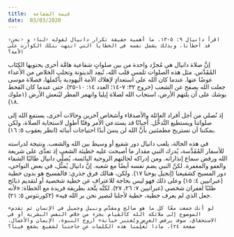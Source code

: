 ```yaml
---
title:  قيمة الشفاعة
date:  03/03/2020
---
```


`اقرأ دانيال ٩: ٥-١٣. ما أهمية حقيقة تكرار دانيال لقوله ‹لنا‹ و ‹نحن‹ قد أخطأنا، وبذلك يشمل نفسه في الخطايا التي انتهت بتلك الكوارث على الأمة؟`

إنَّ صلاة دانيال هي مُجرَّد واحدة من بين صلواتٍ شفاعية هامَّة أخرى يحتويها الكِتَاب المُقَدَّس. مثل هذه الصلوات تلمس قلب الله، تُبعِد الدينونة وتجلب الخلاص من الأعداء عوضًا عنها. عندما كان الله على استعدادٍ لإهلاك الأمة اليهودية بأكملها، فصلاة موسى جعلت الله يصفح عن الشعب (خروج ٣٢: ٧-١٤؛ العدد ١٤: ١٠-٢٥). حتى عندما كان القحط يوشك على أن يلتهم الأرض، استجاب الله لصلاة إيليا وانهمر المطر ليُنعش الأرض (١ملوك ١٨).

إذ نُصلي من أجل أفراد العائلة والأصدقاء وأشخاص آخرين وحالات أخرى، يستمع الله إلى صلواتنا ويستطيع التَّدخُّل. أحيانًا قد يستدعي الأمر وقتًا أطول لاستجابة الصلاة، ولكن يمكننا أن نستريح مطمئنين بأنَّ الله لن ينسَ أبدًا احتياجات أبنائه (انظر يعقوب ٥: ١٦).

في هذه الحالة، يلعب دانيال دور شفيع أو وسيط بين الله والشعب. ونتيجة لدراسته للأسفار المُقَدَّسة، يُدرك النبي مقدار ما أصبحت عليه خطيئة الشعب إذ تعدَّى على شريعة الله ورفض سماع إنذاراته. ومن إدراكه لحالتهم الروحية اليائسة، يُصلِّي دانيال طالبًا الشفاء والعفو والمغفرة. لكنَّ النبي يضم نفسه أيضًا مع شعبه. إنَّ دانيال يُمثِّل، في بعض النواحي، دور المسيح كشفيعنا (إنجيل يوحنا ١٧). ولكن، هنالك فرق جذري: فالمسيح هو بدون خطية (عبرانيين ٤: ١٥) وعلى ذلك فهو ليس بحاجة للاعتراف عن خطية شخصية أو لتقديم ذبائح طلبًا لغفران شخصي (عبرانيين ٧: ٢٦، ٢٧). لكنَّه يتَّحد بطريقة فريدة مع الخطاة: «لأنه جعل الذي لم يعرف خطية، خطية لأجلنا لنصير نحن بر الله فيه» (٢كورنثوس ٥: ٢١).

`«لو أنك جمعت معًا كل ما هو صالح ومقدَّس ونبيل وجميل في الإنسان ثم تقدم الموضوع إلى ملائكة الله كالقيام بجزء من خلاص النفس البشرية أو في الاستحقاق، سوف يرفض العرض ويُعتبر خيانة» (روح النبوة، الإيمان والأعمال، صفحة ٢٤). ماذا تُعلِّمنا هذه الكلمات عن حاجتنا لشفيع يشفع فينا؟`